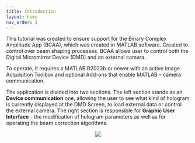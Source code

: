 ```yaml
---
title: Introduction
layout: home
nav_order: 1
---
```

This tutorial was created to ensure support for the Binary Complex Amplitude App (BCAA), which was created in MATLAB software. Created to control over beam shaping processes. BCAA allows user to control both the Digital Micromirror Device (DMD) and an external camera.

To operate, it requires a MATLAB R2023b or newer with an active Image Acquisition Toolbox and optional Add-ons that enable MATLAB – camera communication.

The application is divided into two sections. The left section stands as an **Device communication** one, allowing the user to see what kind of hologram is currently displayed at the DMD Screen, to load external data or control the external camera. The right section is responsible for **Graphic User Interface** - the modification of hologram parameters as well as for operating the beam correction algorithms.

<p align="center">
  <img src="/BCAA_tutorial/assets/images/Introduction.png">
</p>



